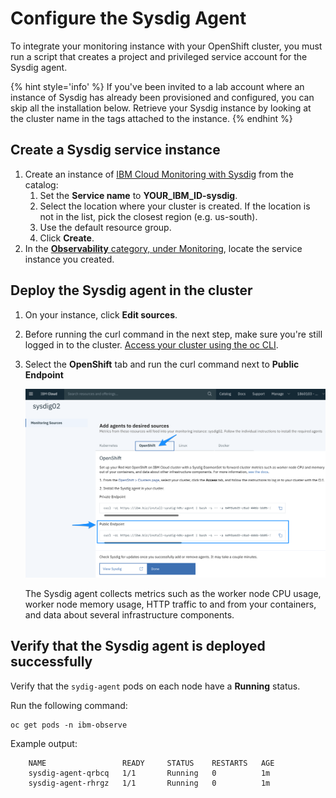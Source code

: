 # Configure the Sysdig Agent

To integrate your monitoring instance with your OpenShift cluster, you must run a script that creates a project and privileged service account for the Sysdig agent.

{% hint style='info' %} If you've been invited to a lab account where an instance of Sysdig has already been provisioned and configured, you can skip all the installation below. Retrieve your Sysdig instance by looking at the cluster name in the tags attached to the instance. {% endhint %}

## Create a Sysdig service instance

1. Create an instance of [IBM Cloud Monitoring with Sysdig](https://cloud.ibm.com/observe/monitoring/create) from the catalog:
   1. Set the **Service name** to **YOUR_IBM_ID-sysdig**.
   1. Select the location where your cluster is created. If the location is not in the list, pick the closest region (e.g. us-south).
   1. Use the default resource group.
   1. Click **Create**.
1. In the [**Observability** category, under Monitoring](https://cloud.ibm.com/observe/monitoring), locate the service instance you created.

## Deploy the Sysdig agent in the cluster

1. On your instance, click **Edit sources**.

1. Before running the curl command in the next step, make sure you're still logged in to the cluster. [Access your cluster using the oc CLI](../getting-started/setup_cli#access-your-cluster-using-the-oc-cli). 

1. Select the **OpenShift** tab and run the curl command next to **Public Endpoint**

    ![](../assets/sysdig-install.png)

    The Sysdig agent collects metrics such as the worker node CPU usage, worker node memory usage, HTTP traffic to and from your containers, and data about several infrastructure components.

## Verify that the Sysdig agent is deployed successfully

Verify that the `sydig-agent` pods on each node have a **Running** status.

Run the following command:

```text
oc get pods -n ibm-observe
```

Example output:

```text
    NAME                 READY     STATUS    RESTARTS   AGE
    sysdig-agent-qrbcq   1/1       Running   0          1m
    sysdig-agent-rhrgz   1/1       Running   0          1m
```


